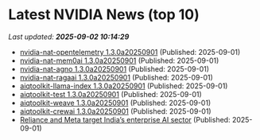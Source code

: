 # Latest NVIDIA News (top 10)
_Last updated: **2025-09-02 10:14:29**_

- [nvidia-nat-opentelemetry 1.3.0a20250901](https://pypi.org/project/nvidia-nat-opentelemetry/1.3.0a20250901/) (Published: 2025-09-01)
- [nvidia-nat-mem0ai 1.3.0a20250901](https://pypi.org/project/nvidia-nat-mem0ai/1.3.0a20250901/) (Published: 2025-09-01)
- [nvidia-nat-agno 1.3.0a20250901](https://pypi.org/project/nvidia-nat-agno/1.3.0a20250901/) (Published: 2025-09-01)
- [nvidia-nat-ragaai 1.3.0a20250901](https://pypi.org/project/nvidia-nat-ragaai/1.3.0a20250901/) (Published: 2025-09-01)
- [aiqtoolkit-llama-index 1.3.0a20250901](https://pypi.org/project/aiqtoolkit-llama-index/1.3.0a20250901/) (Published: 2025-09-01)
- [aiqtoolkit-test 1.3.0a20250901](https://pypi.org/project/aiqtoolkit-test/1.3.0a20250901/) (Published: 2025-09-01)
- [aiqtoolkit-weave 1.3.0a20250901](https://pypi.org/project/aiqtoolkit-weave/1.3.0a20250901/) (Published: 2025-09-01)
- [aiqtoolkit-crewai 1.3.0a20250901](https://pypi.org/project/aiqtoolkit-crewai/1.3.0a20250901/) (Published: 2025-09-01)
- [Reliance and Meta target India’s enterprise AI sector](https://www.telecomtv.com/content/telcos-and-ai-channel/reliance-and-meta-target-india-s-enterprise-ai-sector-53726/) (Published: 2025-09-01)
